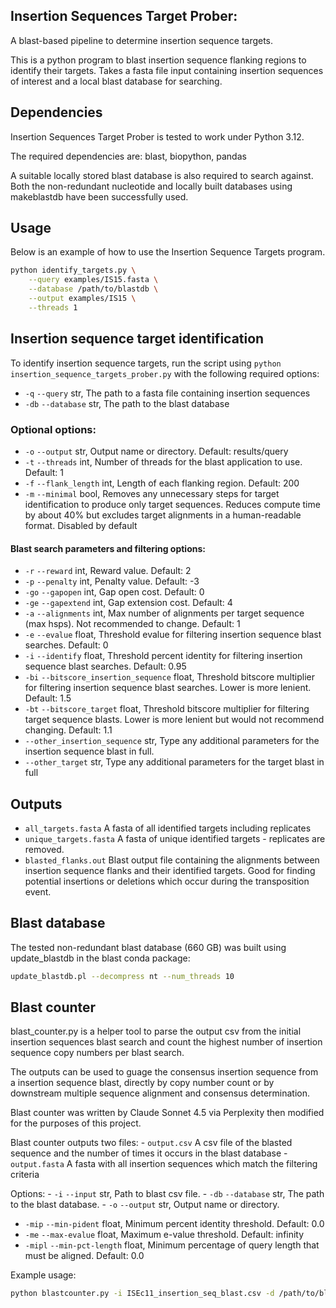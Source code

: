 ## Insertion Sequences Target Prober:

A blast-based pipeline to determine insertion sequence targets.

This is a python program to blast insertion sequence flanking regions to identify their targets. Takes a fasta file input containing insertion sequences of interest and a local blast database for searching.

## Dependencies

Insertion Sequences Target Prober is tested to work under Python 3.12.

The required dependencies are: blast, biopython, pandas

A suitable locally stored blast database is also required to search against. Both the non-redundant nucleotide and locally built databases using makeblastdb have been successfully used.

## Usage

Below is an example of how to use the Insertion Sequence Targets program.

``` bash
python identify_targets.py \
    --query examples/IS15.fasta \
    --database /path/to/blastdb \
    --output examples/IS15 \
    --threads 1
```

## Insertion sequence target identification

To identify insertion sequence targets, run the script using `python insertion_sequence_targets_prober.py` with the following required options:

-   `-q` `--query` str, The path to a fasta file containing insertion sequences
-   `-db` `--database` str, The path to the blast database

### Optional options:

-   `-o` `--output` str, Output name or directory. Default: results/query
-   `-t` `--threads` int, Number of threads for the blast application to use. Default: 1
-   `-f` `--flank_length` int, Length of each flanking region. Default: 200
-   `-m` `--minimal` bool, Removes any unnecessary steps for target identification to produce only target sequences. Reduces compute time by about 40% but excludes target alignments in a human-readable format. Disabled by default

#### Blast search parameters and filtering options:

-   `-r` `--reward` int, Reward value. Default: 2
-   `-p` `--penalty` int, Penalty value. Default: -3
-   `-go` `--gapopen` int, Gap open cost. Default: 0
-   `-ge` `--gapextend` int, Gap extension cost. Default: 4
-   `-a` `--alignments` int, Max number of alignments per target sequence (max hsps). Not recommended to change. Default: 1
-   `-e` `--evalue` float, Threshold evalue for filtering insertion sequence blast searches. Default: 0
-   `-i` `--identify` float, Threshold percent identity for filtering insertion sequence blast searches. Default: 0.95
-   `-bi` `--bitscore_insertion_sequence` float, Threshold bitscore multiplier for filtering insertion sequence blast searches. Lower is more lenient. Default: 1.5
-   `-bt` `--bitscore_target` float, Threshold bitscore multiplier for filtering target sequence blasts. Lower is more lenient but would not recommend changing. Default: 1.1
-   `--other_insertion_sequence` str, Type any additional parameters for the insertion sequence blast in full.
-   `--other_target` str, Type any additional parameters for the target blast in full

## Outputs

-   `all_targets.fasta` A fasta of all identified targets including replicates
-   `unique_targets.fasta` A fasta of unique identified targets - replicates are removed.
-   `blasted_flanks.out` Blast output file containing the alignments between insertion sequence flanks and their identified targets. Good for finding potential insertions or deletions which occur during the transposition event.

## Blast database

The tested non-redundant blast database (660 GB) was built using update_blastdb in the blast conda package:

``` bash
update_blastdb.pl --decompress nt --num_threads 10
```

## Blast counter

blast_counter.py is a helper tool to parse the output csv from the initial insertion sequences blast search and count the highest number of insertion sequence copy numbers per blast search.

The outputs can be used to guage the consensus insertion sequence from a insertion sequence blast, directly by copy number count or by downstream multiple sequence alignment and consensus determination.

Blast counter was written by Claude Sonnet 4.5 via Perplexity then modified for the purposes of this project.

Blast counter outputs two files: - `output.csv` A csv file of the blasted sequence and the number of times it occurs in the blast database - `output.fasta` A fasta with all insertion sequences which match the filtering criteria

Options: - `-i` `--input` str, Path to blast csv file. - `-db` `--database` str, The path to the blast database. - `-o` `--output` str, Output name or directory.

-   `-mip` `--min-pident` float, Minimum percent identity threshold. Default: 0.0
-   `-me` `--max-evalue` float, Maximum e-value threshold. Default: infinity
-   `-mipl` `--min-pct-length` float, Minimum percentage of query length that must be aligned. Default: 0.0

Example usage:

``` bash
python blastcounter.py -i ISEc11_insertion_seq_blast.csv -d /path/to/blastdb -o ISEc11_99pident --min-pident 99 --max-evalue 0.001 --min-pct-length 95
```